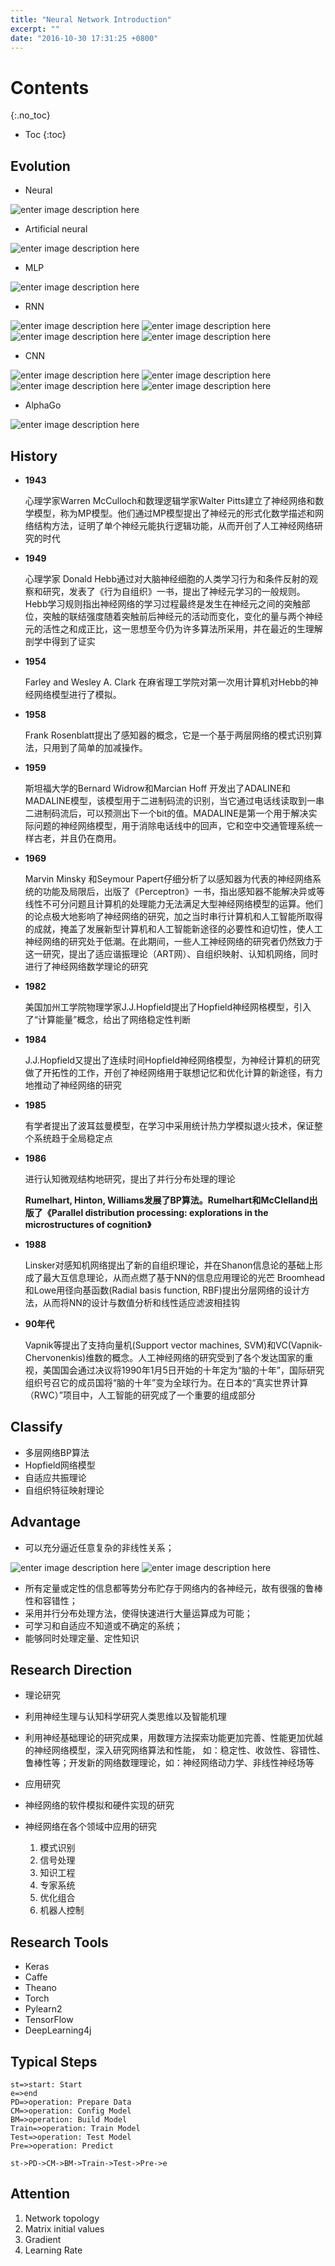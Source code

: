 ```yaml
---
title: "Neural Network Introduction"
excerpt: ""
date: "2016-10-30 17:31:25 +0800"
---
```

# Contents
{:.no_toc}

* Toc
{:toc}

##  Evolution

+ Neural

![enter image description here](http://img.blog.csdn.net/20141213201613758?watermark/2/text/aHR0cDovL2Jsb2cuY3Nkbi5uZXQvenp3dQ==/font/5a6L5L2T/fontsize/400/fill/I0JBQkFCMA==/dissolve/70/gravity/Center)

+ Artificial neural

![enter image description here](http://www.funnyai.com/AI/Book/DigtalNN/images/4.2.ht13.gif)

+ MLP

![enter image description here](http://n.sinaimg.cn/tech/transform/20160223/tpiF-fxprucs6391728.png)

+ RNN

![enter image description here](http://img.ptcms.csdn.net/article/201501/29/54c985da2f578.jpg)
![enter image description here](http://img.blog.csdn.net/20150725153333816)
![enter image description here](http://www.wildml.com/wp-content/uploads/2015/09/bidirectional-rnn.png)
![enter image description here](http://www.wildml.com/wp-content/uploads/2015/09/Screen-Shot-2015-09-16-at-2.21.51-PM.png)

+ CNN

![enter image description here](http://www.36dsj.com/wp-content/uploads/2015/03/511-600x224.jpg)
![enter image description here](http://www.36dsj.com/wp-content/uploads/2015/03/710-600x247.jpg)
![enter image description here](http://www.36dsj.com/wp-content/uploads/2015/03/6.gif)
![enter image description here](http://www.36dsj.com/wp-content/uploads/2015/03/122-600x240.png)

+ AlphaGo

![enter image description here](http://img.blog.csdn.net/20160130153948867)

## History

+ **1943**

  心理学家Warren McCulloch和数理逻辑学家Walter Pitts建立了神经网络和数学模型，称为MP模型。他们通过MP模型提出了神经元的形式化数学描述和网络结构方法，证明了单个神经元能执行逻辑功能，从而开创了人工神经网络研究的时代

+ **1949**

  心理学家 Donald Hebb通过对大脑神经细胞的人类学习行为和条件反射的观察和研究，发表了《行为自组织》一书，提出了神经元学习的一般规则。Hebb学习规则指出神经网络的学习过程最终是发生在神经元之间的突触部位，突触的联结强度随着突触前后神经元的活动而变化，变化的量与两个神经元的活性之和成正比，这一思想至今仍为许多算法所采用，并在最近的生理解剖学中得到了证实

+ **1954**

  Farley and Wesley A. Clark 在麻省理工学院对第一次用计算机对Hebb的神经网络模型进行了模拟。

+ **1958**

  Frank Rosenblatt提出了感知器的概念，它是一个基于两层网络的模式识别算法，只用到了简单的加减操作。

+ **1959**

  斯坦福大学的Bernard Widrow和Marcian Hoff 开发出了ADALINE和MADALINE模型，该模型用于二进制码流的识别，当它通过电话线读取到一串二进制码流后，可以预测出下一个bit的值。MADALINE是第一个用于解决实际问题的神经网络模型，用于消除电话线中的回声，它和空中交通管理系统一样古老，并且仍在商用。

+ **1969**

  Marvin Minsky 和Seymour Papert仔细分析了以感知器为代表的神经网络系统的功能及局限后，出版了《Perceptron》一书，指出感知器不能解决异或等线性不可分问题且计算机的处理能力无法满足大型神经网络模型的运算。他们的论点极大地影响了神经网络的研究，加之当时串行计算机和人工智能所取得的成就，掩盖了发展新型计算机和人工智能新途径的必要性和迫切性，使人工神经网络的研究处于低潮。在此期间，一些人工神经网络的研究者仍然致力于这一研究，提出了适应谐振理论（ART网）、自组织映射、认知机网络，同时进行了神经网络数学理论的研究

+ **1982**

  美国加州工学院物理学家J.J.Hopfield提出了Hopfield神经网格模型，引入了“计算能量”概念，给出了网络稳定性判断

+ **1984**

  J.J.Hopfield又提出了连续时间Hopfield神经网络模型，为神经计算机的研究做了开拓性的工作，开创了神经网络用于联想记忆和优化计算的新途径，有力地推动了神经网络的研究

+ **1985**

  有学者提出了波耳兹曼模型，在学习中采用统计热力学模拟退火技术，保证整个系统趋于全局稳定点

+ **1986**

  进行认知微观结构地研究，提出了并行分布处理的理论

  **Rumelhart, Hinton, Williams发展了BP算法。Rumelhart和McClelland出版了《Parallel distribution processing: explorations in the microstructures of cognition》**

+ **1988**

  Linsker对感知机网络提出了新的自组织理论，并在Shanon信息论的基础上形成了最大互信息理论，从而点燃了基于NN的信息应用理论的光芒
  Broomhead和Lowe用径向基函数(Radial basis function, RBF)提出分层网络的设计方法，从而将NN的设计与数值分析和线性适应滤波相挂钩

+ **90年代**

  Vapnik等提出了支持向量机(Support vector machines, SVM)和VC(Vapnik-Chervonenkis)维数的概念。人工神经网络的研究受到了各个发达国家的重视，美国国会通过决议将1990年1月5日开始的十年定为“脑的十年”，国际研究组织号召它的成员国将“脑的十年”变为全球行为。在日本的“真实世界计算（RWC）”项目中，人工智能的研究成了一个重要的组成部分

## Classify

 + 多层网络BP算法
 + Hopfield网络模型
 + 自适应共振理论
 + 自组织特征映射理论
 
##   Advantage

 + 可以充分逼近任意复杂的非线性关系；

 ![enter image description here](https://encrypted-tbn0.gstatic.com/images?q=tbn:ANd9GcQM6Ki7qqm2qBXZ_WrhfisZg0ksgZzSwpG__kEh119B8i4CxhJK-Q)
 ![enter image description here](https://encrypted-tbn2.gstatic.com/images?q=tbn:ANd9GcSn4XVh9RzRB2dlBRCu6hByDJZMEYYfN2bRN-bczTQ_VlVm7FV0Jg) 

 + 所有定量或定性的信息都等势分布贮存于网络内的各神经元，故有很强的鲁棒性和容错性；
 + 采用并行分布处理方法，使得快速进行大量运算成为可能；
 + 可学习和自适应不知道或不确定的系统；
 + 能够同时处理定量、定性知识
 
##   Research Direction
+ 理论研究
 + 利用神经生理与认知科学研究人类思维以及智能机理
 + 利用神经基础理论的研究成果，用数理方法探索功能更加完善、性能更加优越的神经网络模型，深入研究网络算法和性能， 如：稳定性、收敛性、容错性、鲁棒性等；开发新的网络数理理论，如：神经网络动力学、非线性神经场等

+ 应用研究
 + 神经网络的软件模拟和硬件实现的研究
 + 神经网络在各个领域中应用的研究 
    1.  模式识别
    2.  信号处理
    3.  知识工程
    4. 专家系统
    5. 优化组合
    6. 机器人控制

##   Research Tools

+ Keras
+ Caffe
+ Theano
+ Torch
+ Pylearn2
+ TensorFlow
+ DeepLearning4j

##  Typical Steps

```flow
st=>start: Start
e=>end
PD=>operation: Prepare Data
CM=>operation: Config Model
BM=>operation: Build Model
Train=>operation: Train Model
Test=>operation: Test Model
Pre=>operation: Predict

st->PD->CM->BM->Train->Test->Pre->e
```

## Attention

1. Network topology
2. Matrix initial values
3. Gradient
4. Learning Rate

